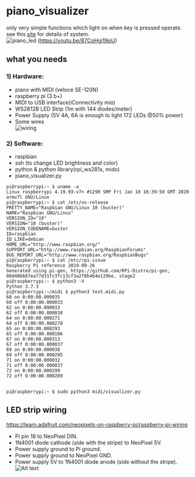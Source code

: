 piano_visualizer
================
only very simple functions which light on when key is pressed operate.    
see this [site](https://github.com/onlaj/Piano-LED-Visualizer) for details of system.   
![piano_led](https://user-images.githubusercontent.com/2408306/76138407-13f89400-608b-11ea-8901-a6d83f9ee136.png)
(https://youtu.be/87CoHgi19pU)

## what you needs
### 1) Hardware:
* piano with MIDI (veloce SE-120N)
* raspberry pi (3 b+)
* MIDI to USB interface(iConnectivity mio)
* WS2812B LED Strip (1m with 144 diodes/meter)
* Power Supply (5V 4A, 6A is enough to light 172 LEDs @50% power)
* Some wires   
![wiring](https://user-images.githubusercontent.com/2408306/76139039-f4179f00-608f-11ea-9ecd-d1046e7bb37f.png)
### 2) Software:
* raspbian
* ssh (to change LED brightness and color)
* python & python library(rpi_ws281x, mido)
* piano_visualizer.py
``` 
pi@raspberrypi:~ $ uname -a
Linux raspberrypi 4.19.93-v7+ #1290 SMP Fri Jan 10 16:39:50 GMT 2020 armv7l GNU/Linux
pi@raspberrypi:~ $ cat /etc/os-release
PRETTY_NAME="Raspbian GNU/Linux 10 (buster)"
NAME="Raspbian GNU/Linux"
VERSION_ID="10"
VERSION="10 (buster)"
VERSION_CODENAME=buster
ID=raspbian
ID_LIKE=debian
HOME_URL="http://www.raspbian.org/"
SUPPORT_URL="http://www.raspbian.org/RaspbianForums"
BUG_REPORT_URL="http://www.raspbian.org/RaspbianBugs"
pi@raspberrypi:~ $ cat /etc/rpi-issue
Raspberry Pi reference 2019-09-26
Generated using pi-gen, https://github.com/RPi-Distro/pi-gen, 80d486687ea77d31fc3fc13cf3a2f8b464e129be, stage2
pi@raspberrypi:~ $ python3 -V
Python 3.7.3
pi@raspberrypi:~/midi $ python3 test.midi.py
60 on 0:00:00.000035
60 off 0:00:00.000033
62 on 0:00:00.000033
62 off 0:00:00.000038
64 on 0:00:00.000271
64 off 0:00:00.000278
65 on 0:00:00.000293
65 off 0:00:00.000106
67 on 0:00:00.000313
67 off 0:00:00.000037
69 on 0:00:00.000038
69 off 0:00:00.000295
71 on 0:00:00.000032
71 off 0:00:00.000037
72 on 0:00:00.000299
72 off 0:00:00.000289


pi@raspberrypi:~ $ sudo python3 midi/visualizer.py
``` 

## LED strip wiring
https://learn.adafruit.com/neopixels-on-raspberry-pi/raspberry-pi-wiring
* Pi pin 18 to NeoPixel DIN.
* 1N4001 diode cathode (side with the stripe) to NeoPixel 5V.
* Power supply ground to Pi ground.
* Power supply ground to NeoPixel GND.
* Power supply 5V to 1N4001 diode anode (side without the stripe).
![Alt text](https://cdn-learn.adafruit.com/assets/assets/000/064/122/medium640/led_strips_raspi_NeoPixel_Diode_bb.jpg?1540315941)

